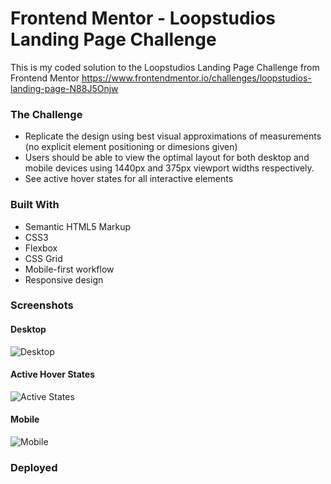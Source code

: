 # Frontend Mentor - Loopstudios Landing Page Challenge

This is my coded solution to the Loopstudios Landing Page Challenge from Frontend Mentor
https://www.frontendmentor.io/challenges/loopstudios-landing-page-N88J5Onjw


### The Challenge
- Replicate the design using best visual approximations of measurements (no explicit element positioning or dimesions given) 
- Users should be able to view the optimal layout for both desktop and mobile devices using 1440px and 375px viewport widths respectively.
- See active hover states for all interactive elements


### Built With
- Semantic HTML5 Markup
- CSS3
- Flexbox
- CSS Grid
- Mobile-first workflow
- Responsive design


### Screenshots 

#### Desktop
![Desktop](./Screenshots/)

#### Active Hover States
![Active States](./Screenshots/)

#### Mobile
![Mobile](./Screenshots/)

### Deployed

